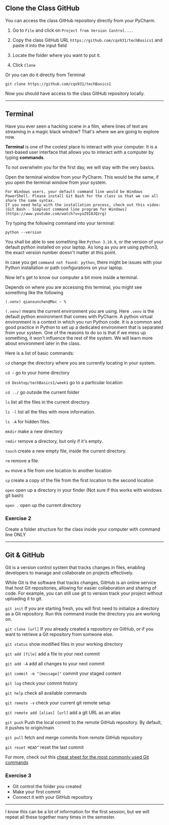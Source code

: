 
## Clone the Class GitHub
You can access the class GitHub repository directly from your PyCharm.

1. Go to `File` and click on `Project from Version Control...`. 

1. Copy the class GitHub URL `https://github.com/cqx931/techBasics1` and paste it into the input field 

1. Locate the folder where you want to put it. 

1. Click `Clone`

Or you can do it directly from Terminal

`git clone https://github.com/cqx931/techBasics1`

Now you should have access to the class GitHub repository locally.

---

## Terminal

Have you ever seen a hacking scene in a film, where lines of text are streaming in a magic black window? That's where we are going to explore now.

**Terminal** is one of the coolest place to interact with your computer. It is a text-based user interface that allows you to interact with a computer by typing **commands**. 

To not overwhelm you for the first day, we will stay with the very basics.

Open the terminal window from your PyCharm. This would be the same, if you open the terminal window from your system. 


    For Windows users, your default command line would be Windows PowerShell. Please install Git Bash for the class so that we can all share the same syntax.
    If you need help with the installation process, check out this video:
    [Git Bash - Simplest command line program for Windows](https://www.youtube.com/watch?v=yoZ910JQzrg)

Try typing the following command into your terminal:

`python --version`

You shall be able to see something like `Python 3.10.9`, or the version of your default python installed on your laptop. As long as you are using python3, the exact version number doesn't matter at this point.

In case you get `command not found: python`, there might be issues with your Python installation or path configurations on your laptop.

Now let's get to know our computer a bit more inside a terminal.

Depends on where you are accessing this terminal, you might see something like the following

`(.venv) qianxunchen@Mac ~ %`

`(.venv)` means the current environment you are using. Here `.venv` is the default python environment that comes with PyCharm. A python virtual environment is a context in which you run Python code. It is a common and good practice in Python to set up a dedicated environment that is separated from your system. One of the reasons to do so is that if we mess up something, it won't influence the rest of the system. We will learn more about environment later in the class.

Here is a list of basic commands:

`cd` change the directory where you are currently locating in your system.

`cd ~` go to your home directory

`cd Desktop/techBasics1/week1` go to a particular location

`cd ../` go outside the current folder

`ls` list all the files in the current directory.

`ls -l` list all the files with more information.

`ls -A` for hidden files.

`mkdir` make a new directory 

`rmdir` remove a directory, but only if it's empty.

`touch` create a new empty file, inside the current directory.

`rm` remove a file.

`mv` move a file from one location to another location

`cp` create a copy of the file from the first location to the second location

`open` open up a directory in your finder (Not sure if this works with windows git bash)

`open .` open up the current directory


### Exercise 2
Create a folder structure for the class inside your computer with command line ONLY

---

## Git & GitHub

Git is a version control system that tracks changes in files, enabling developers to manage and collaborate on projects effectively. 

While Git is the software that tracks changes, GitHub is an online service that host Git repositories, allowing for easier collaboration and sharing of code. For example, you can still use git to version track your project without uploading it to git.


`git init` If you are starting fresh, you will first need to initialize a directory as a Git repository. Run this command inside the directory you are working on.

`git clone [url]` If you already created a repository on GitHub, or if you want to retrieve a Git repository from someone else.

`git status` show modified files in your working directory

`git add [file]` add a file to your next commit

`git add -A` add all changes to your next commit

`git commit -m "[message]"` commit your staged content

`git log` check your commit history

`git help` check all available commands

`git remote -v` check your current git remote setup

`git remote add [alias] [url]` add a git URL as an alias

`git push` Push the local commit to the remote GitHub repository. By default, it pushes to origin/main

`git pull` fetch and merge commits from remote GitHub repository

`git reset HEAD^` reset the last commit

For more, check out this [cheat sheet for the most commonly used Git commands](https://education.github.com/git-cheat-sheet-education.pdf)

### Exercise 3
- Git control the folder you created
- Make your first commit
- Connect it with your GitHub repository

---
I know this can be a lot of information for the first session, but we will repeat all these together many times in the semester.